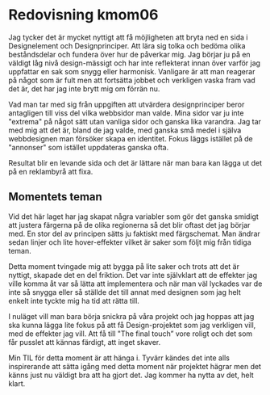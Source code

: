 ---
---
Redovisning kmom06
=========================

Jag tycker det är mycket nyttigt att få möjligheten att bryta ned en sida i
Designelement och Designprinciper. Att lära sig tolka och bedöma olika
beståndsdelar och fundera över hur de påverkar mig. Jag börjar ju på en
väldigt låg nivå design-mässigt och har inte reflekterat innan över varför jag
uppfattar en sak som snygg eller harmonisk. Vanligare är att man reagerar på
något som är fult men att fortsätta jobbet och verkligen vaska fram vad det är,
det har jag inte brytt mig om förrän nu.

Vad man tar med sig från uppgiften att utvärdera designprinciper beror antagligen
till viss del vilka webbsidor man valde. Mina sidor var ju inte "extrema" på
något sätt utan vanliga sidor och ganska lika varandra. Jag tar med mig att det
är, bland de jag valde, med ganska små medel i själva webbdesignen man försöker
skapa en identitet. Fokus läggs istället på de "annonser" som istället
uppdateras ganska ofta.

Resultat blir en levande sida och det är lättare när man
bara kan lägga ut det på en reklambyrå att fixa.

Momentets teman
--------------

Vid det här laget har jag skapat några variabler som gör det ganska smidigt att
justera färgerna på de olika regionerna så det blir oftast det jag börjar med.
En stor del av principen sätts ju faktiskt med färgschemat. Man ändrar sedan
linjer och lite hover-effekter vilket är saker som följt mig från tidiga teman.

Detta moment tvingade mig att bygga på lite saker och trots att det är nyttigt,
skapade det en del friktion. Det var inte självklart att de effekter jag ville
komma åt var så lätta att implementera och när man väl lyckades var de inte så
snygga eller så ställde det till annat med designen som jag helt enkelt inte
tyckte mig ha tid att rätta till.

I nuläget vill man bara börja snickra på våra projekt och jag hoppas att jag
ska kunna lägga lite fokus på att få Design-projektet som jag verkligen vill,
med de effekter jag vill. Att få till "The final touch” vore roligt och det som
får pusslet att kännas färdigt, att inget skaver.

Min TIL för detta moment är att hänga i. Tyvärr kändes det inte alls inspirerande
att sätta igång med detta moment när projektet hägrar men det känns just nu
väldigt bra att ha gjort det. Jag kommer ha nytta av det, helt klart.
